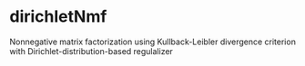 # dirichletNmf
Nonnegative matrix factorization using Kullback-Leibler divergence criterion with Dirichlet-distribution-based regulalizer
